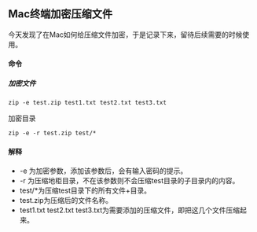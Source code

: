## Mac终端加密压缩文件

今天发现了在Mac如何给压缩文件加密，于是记录下来，留待后续需要的时候使用。



#### 命令

##### 加密文件

```zip -e test.zip test1.txt test2.txt test3.txt```

加密目录

```zip -e -r test.zip test/*```

#### 解释

- -e 为加密参数，添加该参数后，会有输入密码的提示。
- -r 为压缩地柜目录，不在该参数则不会压缩test目录的子目录内的内容。
- test/\*为压缩test目录下的所有文件+目录。
- test.zip为压缩后的文件名称。
- test1.txt test2.txt test3.txt为需要添加的压缩文件，即把这几个文件压缩起来。

